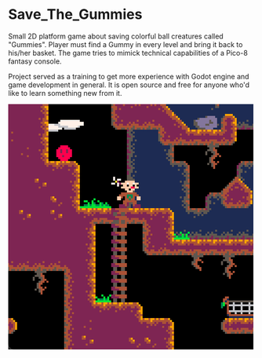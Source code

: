 # Save_The_Gummies

Small 2D platform game about saving colorful ball creatures called "Gummies". Player must find a Gummy in every level and bring it back to his/her basket. The game tries to mimick technical capabilities of a Pico-8 fantasy console.

Project served as a training to get more experience with Godot engine and game development in general. It is open source and free for anyone who'd like to learn something new from it.

![alt text](https://github.com/Paar86/Save_The_Gummies/blob/master/images/save_the_gummies_1.gif?raw=true)
